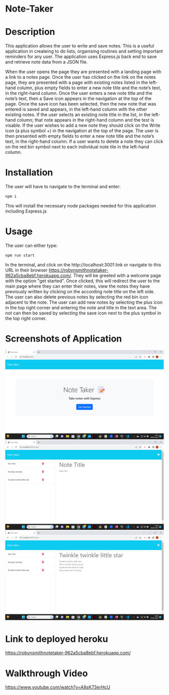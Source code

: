 # Note-Taker

# Description
This application allows the user to write and save notes. This is a useful application in createing to do lists, organising routines and setting important reminders for any user. The application uses Express.js back end to save and retrieve note data from a JSON file. 

When the user opens the page they are presented with a landing page with a link to a notes page. Once the user has clicked on the link on the notes page, they are presented with a page with existing notes listed in the left-hand column, plus empty fields to enter a new note title and the note’s text, in the right-hand column. Once the user enters a new note title and the note’s text, then a Save icon appears in the navigation at the top of the page. Once the save icon has been selected, then the new note that was entered is saved and appears, in the left-hand column with the other existing notes. If the user selects an existing note title in the list, in the left-hand column; that note appears in the right-hand column and the test is visable. If the user wishes to add a new note they should click on the Write icon (a plus symbol +) in the navigation at the top of the page. The user is then presented with empty fields to enter a new note title and the note’s text, in the right-hand column. If a user wants to delete a note they can click on the red bin symbol next to each individual note tile in the left-hand column.

# Installation
The user will have to navigate to the terminal and enter:

```
npm i
```
This will install the necessary node packages needed for this application including Express.js

# Usage
The user can either type:
```
npm run start
```
In the terminal, and click on the http://localhost:3001 link or navigate to this URL in their browser https://robynsmithnotetaker-962a5cba8ebf.herokuapp.com/. They will be greeted with a welcome page with the option "get started". Once clicked, this will redirect the user to the main page where they can enter their notes, view the notes they have previously written by clicking on the according note title on the left side. The user can also delete previous notes by selecting the red bin icon adjacent to the note. The user can add new notes by selecting the plus icon in the top right corner and entering the note and title in the text area. The not can then be saved by selecting the save icon next to the plus symbol in the top right corner.

# Screenshots of Application
![A screenshot of the 'get started' welcome page](/public/assets/Screenshot%20(263).png)
![A screenshot of the main page](/public/assets/Screenshot%20(264).png)
![A screenshot of an example note](/public/assets/Screenshot%20(265).png)

# Link to deployed heroku
https://robynsmithnotetaker-962a5cba8ebf.herokuapp.com/

# Walkthrough Video
https://www.youtube.com/watch?v=A8sK73erHcU

